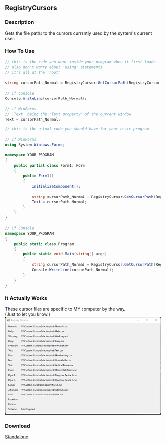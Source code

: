 ## RegistryCursors
### Description
Gets the file paths to the cursors currently used by the system's current user.

### How To Use
```csharp
// this is the code you want inside your program when it first loads
// also don't worry about 'using' statements
// it's all at the 'root'

string cursorPath_Normal = RegistryCursor.GetCursorPath(RegistryCursor.Normal);

// if Console
Console.WriteLine(cursorPath_Normal);

// if WinForms
// 'Text' being the 'Text property' of the current window
Text = cursorPath_Normal;
```
```csharp
// this is the actual code you should have for your basic program

// if WinForms
using System.Windows.Forms;

namespace YOUR_PROGRAM
{
    public partial class Form1: Form
    {
        public Form1()
        {
            InitializeComponent();
            
            string cursorPath_Normal = RegistryCursor.GetCursorPath(RegistryCursor.Normal);
            Text = cursorPath_Normal;
        }
    }
}

// if Console
namespace YOUR_PROGRAM
{
    public static class Program
    {
        public static void Main(string[] args)
        {
            string cursorPath_Normal = RegistryCursor.GetCursorPath(RegistryCursor.Normal);
            Console.WriteLine(cursorPath_Normal);
        }
    }
}
```

### It Actually Works
These cursor files are specific to MY computer by the way.<br/>
(Just to let you know.)
![](working-proof-of-code.jpeg)

### Download
[Standalone](https://github.com/Lexz-08/RegistryCursors/releases/download/registry-cursors/RegistryCursors.dll)
